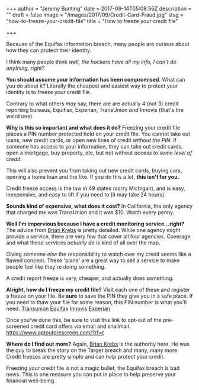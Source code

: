 +++
author = "Jeremy Bunting"
date = 2017-09-14T05:08:56Z
description = ""
draft = false
image = "/images/2017/09/Credit-Card-Fraud.jpg"
slug = "how-to-freeze-your-credit-file"
title = "How to freeze your credit file"

+++

Because of the Equifax information breach, many people are curious about how they can protect their identity. 

I think many people think *well, the hackers have all my info, I can't do anything, right?*

**You should assume your information has been compromised**. What can you do about it? Literally the cheapest and easiest way to protect your identity is to freeze your credit file.

Contrary to what others *may* say, there are are actually 4 (not 3) credit reporting bureaus, EquiFax, Experian, TransUnion *and* Innovis (that's the weird one).

**Why is this so important and what does it do?**
Freezing your credit file places a PIN number protected hold on your credit file. You cannot take out loans, new credit cards, or open new lines of credit *without the PIN*. If someone has access to your information, they can take out credit cards, open a mortgage, buy property, etc, but not without *access to some level of credit*. 

This will also prevent you from taking out new credit cards, buying cars, opening a home loan and the like. If you do this a lot, **this isn't for you.**

Credit freeze access is the law in 49 states (sorry Michigan), and is easy, inexpensive, and easy to lift if you need to (it may take 24 hours).

**Sounds kind of expensive, what does it cost?**
In California, the only agency that charged me was TransUnion and it was $10. Worth every penny.

**Well I'm impervious because I have a credit monitoring service...right?**
The advice from [Brian Krebs](https://krebsonsecurity.com/2014/03/are-credit-monitoring-services-worth-it/) is pretty detailed. While one agency might provide a service, there are very few that cover all four agencies. Coverage and what these services *actually do* is kind of all over the map.

Giving *someone else* the responsibility to watch over my credit seems like a flawed concept. These 'plans' are a great way to sell a service to make people feel like they're doing something.

A credit report freeze is very, cheaper, and actually does something.

**Alright, how do I freeze my credit file?**
Visit each one of these and register a freeze on your file. Be **sure** to save the PIN they give you in a safe place. If you need to thaw your file for some reason, this PIN number is what you'll need.
[Transunion](https://freeze.transunion.com/sf/securityFreeze/landingPage.jsp)
[Equifax](https://www.freeze.equifax.com/)
[Innovis](https://www.innovis.com/securityFreeze/index)
[Experian](https://www.experian.com/ncaconline/freeze#registration)

Once you've done this, be sure to visit this link to opt-out of the pre-screened credit card offers via email and snailmail.
<https://www.optoutprescreen.com/?rf=t>

**Where do I find out more?**
Again, [Brian Krebs](https://krebsonsecurity.com/2017/09/the-equifax-breach-what-you-should-know/) is the authority here. He was the guy to break the story on the Target breach and many, many more. Credit freezes are pretty simple and can *help* protect your credit.

Freezing your credit file is not a magic bullet, the Equifax breach is bad news. This is one measure you can put in place to help preserve your financial well-being.

